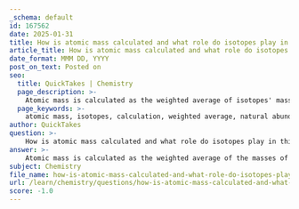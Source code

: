```yaml
---
_schema: default
id: 167562
date: 2025-01-31
title: How is atomic mass calculated and what role do isotopes play in this calculation?
article_title: How is atomic mass calculated and what role do isotopes play in this calculation?
date_format: MMM DD, YYYY
post_on_text: Posted on
seo:
  title: QuickTakes | Chemistry
  page_description: >-
    Atomic mass is calculated as the weighted average of isotopes' masses based on their natural abundances, reflecting an element's mass as it occurs in nature.
  page_keywords: >-
    atomic mass, isotopes, calculation, weighted average, natural abundance, atomic weight, chemical elements, stable isotopes, nuclear physics, average atomic mass
author: QuickTakes
question: >-
    How is atomic mass calculated and what role do isotopes play in this calculation?
answer: >-
    Atomic mass is calculated as the weighted average of the masses of an element's isotopes, taking into account their natural abundances. This calculation is crucial because it provides a more accurate representation of an element's mass as it occurs in nature. The formula for calculating atomic mass can be expressed as:\n\n$$\n\text{Atomic Mass} = \sum ( \text{mass of isotope} \times \text{abundance of isotope} )\n$$\n\nIn this formula, the abundance of each isotope is expressed as a fraction of the total isotopes present in nature. For example, if an element has two isotopes, the atomic mass will be influenced more by the isotope that is more abundant.\n\n### Role of Isotopes in Atomic Mass Calculation\n\nIsotopes are variants of a chemical element that have the same number of protons but different numbers of neutrons, resulting in different atomic masses. For instance, carbon has two stable isotopes: carbon-12 (with 6 protons and 6 neutrons) and carbon-13 (with 6 protons and 7 neutrons). The presence of these isotopes affects the average atomic mass of carbon. \n\nTo illustrate, consider chlorine, which has two stable isotopes: chlorine-35 and chlorine-37. The atomic weight of chlorine is approximately 35.5 AMU, calculated based on the natural abundance of these isotopes—about 75% of chlorine found in nature is chlorine-35, while about 25% is chlorine-37. The calculation for atomic weight can be expressed as:\n\n$$\n\text{Atomic Weight} = \frac{(\text{mass of isotope 1} \times \text{abundance of isotope 1}) + (\text{mass of isotope 2} \times \text{abundance of isotope 2})}{100}\n$$\n\nIn summary, isotopes play a fundamental role in the calculation of atomic mass by providing the necessary data on mass and abundance, allowing for a precise understanding of an element's average mass as represented in the periodic table. This understanding is essential for various applications in chemistry, physics, and biology, as it influences how elements interact and behave in different contexts.
subject: Chemistry
file_name: how-is-atomic-mass-calculated-and-what-role-do-isotopes-play-in-this-calculation.md
url: /learn/chemistry/questions/how-is-atomic-mass-calculated-and-what-role-do-isotopes-play-in-this-calculation
score: -1.0
---
```


&nbsp;